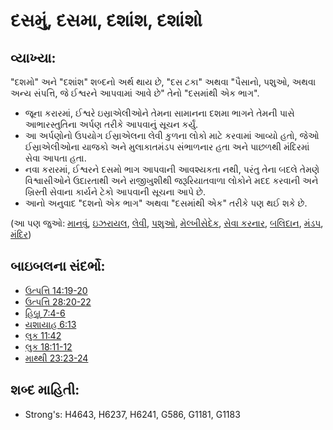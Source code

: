 # દસમું, દસમા, દશાંશ, દશાંશો 

## વ્યાખ્યા: 

"દશમો" અને "દશાંશ" શબ્દનો અર્થ થાય છે, "દસ ટકા" અથવા "પૈસાનો, પશુઓ, અથવા અન્ય સંપત્તિ, જે ઈશ્વરને આપવામાં આવે છે" તેનો "દસમાંથી એક ભાગ".

* જૂના કરારમાં, ઈશ્વરે ઇસ્રાએલીઓને તેમના સામાનના દશમા ભાગને તેમની પાસે આભારસ્તુતિના અર્પણ તરીકે આપવાનું સૂચન કર્યું.
* આ અર્પણોનો ઉપયોગ ઈસ્રાએલના લેવી કુળના લોકો માટે કરવામાં આવ્યો હતો, જેઓ ઈસ્રાએલીઓન। યાજકો અને મુલાકાતમંડપ સંભાળનાર હતા અને પાછળથી મંદિરમાં સેવા આપતા હત।.
* નવા કરારમાં, ઈશ્વરને દસમો ભાગ આપવાની આવશ્યકતા નથી, પરંતુ તેના બદલે તેમણે વિશ્વાસીઓને ઉદારતાથી અને રાજીખુશીથી જરૂરિયાતવાળ। લોકોને મદદ કરવાની અને ખ્રિસ્તી સેવાના કાર્યને ટેકો આપવાની સૂચના આપે છે.
* આનો અનુવાદ "દશનો એક ભાગ" અથવા "દસમાંથી એક" તરીકે પણ થઈ શકે છે.

(આ પણ જુઓ: [માનવું](../kt/believe.md), [ઇઝરાયલ](../kt/israel.md), [લેવી](../names/levite.md), [પશુઓ](../other/livestock.md), [મેલ્ખીસેદેક](../names/melchizedek.md), [સેવા કરનાર](../kt/minister.md), [બલિદાન](../other/sacrifice.md), [મંડપ](../kt/tabernacle.md), [મંદિર](../kt/temple.md))

## બાઇબલના સંદર્ભો: 

* [ઉત્પત્તિ 14:19-20](rc://gu/tn/help/gen/14/19)
* [ઉત્પત્તિ 28:20-22](rc://gu/tn/help/gen/28/20)
* [હિબ્રૂ 7:4-6](rc://gu/tn/help/heb/07/04)
* [યશાયાહ 6:13](rc://gu/tn/help/isa/06/13)
* [લુક 11:42](rc://gu/tn/help/luk/11/42)
* [લુક 18:11-12](rc://gu/tn/help/luk/18/11)
* [માથ્થી 23:23-24](rc://gu/tn/help/mat/23/23)

## શબ્દ માહિતી: 

* Strong's: H4643, H6237, H6241, G586, G1181, G1183
